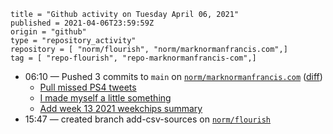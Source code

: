 ```
title = "Github activity on Tuesday April 06, 2021"
published = 2021-04-06T23:59:59Z
origin = "github"
type = "repository_activity"
repository = [ "norm/flourish", "norm/marknormanfrancis.com",]
tag = [ "repo-flourish", "repo-marknormanfrancis-com",]
```

* 06:10 — Pushed 3 commits to `main` on [`norm/marknormanfrancis.com`](https://github.com/norm/marknormanfrancis.com) ([diff](https://github.com/norm/marknormanfrancis.com/compare/e14bdb953e774e57f932564c18070662c7844040..f528b2f32e617e4507fa752ec83750bbb1fff8f1))
  * [Pull missed PS4 tweets](https://github.com/norm/marknormanfrancis.com/commit/b8afa2e5fb1cba078309f3b6af9c10b26415e69c)
  * [I made myself a little something](https://github.com/norm/marknormanfrancis.com/commit/ed8716638ce8177b229886be8e52b48fe9931821)
  * [Add week 13 2021 weekchips summary](https://github.com/norm/marknormanfrancis.com/commit/f528b2f32e617e4507fa752ec83750bbb1fff8f1)
* 15:47 — created branch add-csv-sources on [`norm/flourish`](https://github.com/norm/flourish)

